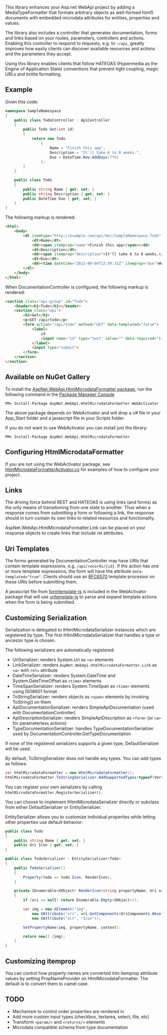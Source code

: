 This library enhances your Asp.net WebApi project by adding a MediaTypeFormatter
that formats arbitrary objects as well-formed html5 documents with embedded
microdata attributes for entities, properties and values.

The library also includes a controller that generates documentation,
forms and links based on your routes, parameters, controllers and actions.
Enabling this controller to respond to requests, e.g. to `~/api`,
greatly improves how easily clients can discover available resources and
actions and the parameters they accept.

Using this library enables clients that follow HATEOAS (Hypermedia as the Engine of Application State)
conventions that prevent tight coupling, magic URLs and brittle formatting.

## Example

Given this code:

```c#
namespace SampleNamespace
{
    public class TodoController : ApiController
    {
        public Todo Get(int id)
        {
            return new Todo
                {
                    Name = "Finish this app",
                    Description = "It'll take 6 to 8 weeks.",
                    Due = DateTime.Now.AddDays(7*6)
                };
        }
    }

    public class Todo
    {
        public string Name { get; set; }
        public string Description { get; set; }
        public DateTime Due { get; set; }
    }
}
```

The following markup is rendered:

```html
<html>
    <body>
        <dl itemtype="http://example.com/api/doc/SampleNamespace.Todo" itemscope="itemscope">
            <dt>Name</dt>
            <dd><span itemprop="name">Finish this app</span></dd>
            <dt>Description</dt>
            <dd><span itemprop="description">It'll take 6 to 8 weeks.</span></dd>
            <dt>Due</dt>
            <dd><time datetime="2013-09-04T12:59:31Z" itemprop="due">Wed, 04 Sep 2013 12:59:31 GMT</time></dd>
        </dl>
    </body>
</html>
```

When DocumentationController is configured, the following markup is rendered:

```html
<section class="api-group" id="Todo">
    <header><h1>Todo</h1></header>
    <section class="api">
        <h2>Get</h2>
        <p>GET /api/todo</p>
        <form action="/api/todo" method="GET" data-templated="false">
            <label>
                id
                <input name="id" type="text" value="" data-required="true" data-calling-convention="query-string">
            </label>
            <input type="submit">
        </form>
    </section>
</section>
```

## Available on NuGet Gallery

To install the [AspNet.WebApi.HtmlMicrodataFormatter package](http://nuget.org/packages/AspNet.WebApi.HtmlMicrodataFormatter),
run the following command in the [Package Manager Console](http://docs.nuget.org/docs/start-here/using-the-package-manager-console)

    PM> Install-Package AspNet.WebApi.HtmlMicrodataFormatter.WebActivator

The above package depends on WebActivator and will drop a c# file in your App_Start folder
and a javascript file in your Scripts folder.

If you do not want to use WebActivator you can install just the library:

    PM> Install-Package AspNet.WebApi.HtmlMicrodataFormatter

## Configuring HtmlMicrodataFormatter

If you are not using the WebActivator package, see
[HtmlMicrodataFormatterActivator.cs](source/AspNet.WebApi.HtmlMicrodataFormatter.WebActivator/HtmlMicrodataFormatterActivator.cs.pp)
for examples of how to configure your project.

## Links

The driving force behind REST and HATEOAS is using links (and forms) as the only means of
transitioning from one state to another. Thus when a response comes from submitting a form
or following a link, the response should in turn contain its own links to related
resources and functionality.

AspNet.WebApi.HtmlMicrodataFormatter.Link can be placed on your response objects to create links
that include rel attributes.

## Uri Templates

The forms generated by DocumentationController may have URIs that contain template expressions,
e.g. `/api/records/{id}`. If the action has one or more template expressions, the form will
have the attribute `data-templated="true"`. Clients should use an [RFC6570](http://tools.ietf.org/html/rfc6570)
template processor on these URIs before submitting them.

A javascript file from [formtemplate-js](https://github.com/themotleyfool/formtemplate-js)
is included in the WebActivator package that will use [uritemplate-js](https://github.com/fxa/uritemplate-js)
to parse and expand template actions when the form is being submitted.

## Customizing Serialization

Serialization is delegated to IHtmlMicrodataSerializer instances which
are registered by type. The first IHtmlMicrodataSerializer that handles
a type or ancestor type is chosen.

The following serializers are automatically registered:

 * UriSerializer: renders System.Uri as `<a>` elements
 * LinkSerializer: renders `AspNet.WebApi.HtmlMicrodataFormatter.Link` as `<a>` with `rel=` attribute
 * DateTimeSerializer: renders System.DateTime and System.DateTimeOffset as `<time>` elements
 * TimeSpanSerializer: renders System.TimeSpan as `<time>` elements using ISO8601 format
 * ToStringSerializer: renders objects as `<span>` elements by invoking ToString() on them
 * ApiDocumentationSerializer: renders SimpleApiDocumentation (used with DocumentationController)
 * ApiDescriptionSerializer: renders SimpleApiDescription as `<form>` (or `<a>` for parameterless actions)
 * TypeDocumentationSerializer: handles TypeDocumentationSerializer used by DocumentationController.GetTypeDocumentation

If none of the registered serializers supports a given type, DefaultSerializer will be used.

By default, ToStringSerializer does not handle any types. You can add types as follows:

```c#
var htmlMicrodataFormatter = new HtmlMicrodataFormatter();
htmlMicrodataFormatter.ToStringSerializer.AddSupportedTypes(typeof(Version));
```

You can register your own serializers by calling `htmlMicrodataFormatter.RegisterSerializer()`.

You can choose to implement IHtmlMicrodataSerializer directly or subclass from either
DefaultSerializer or EntitySerializer.

EntitySerializer allows you to customize individual properties while letting
other properties use default behavior:

```c#
public class Todo
{
    public string Name { get; set; }
    public Uri Icon { get; set; }
}

public class TodoSerializer : EntitySerializer<Todo>
{
    public TodoSerializer()
    {
        Property(todo => todo.Icon, RenderIcon);
    }

    private IEnumerable<XObject> RenderIcon(string propertyName, Uri uri, SerializationContext context)
    {
        if (uri == null) return Enumerable.Empty<XObject>();

        var img = new XElement("img",
            new XAttribute("src", uri.GetComponents(UriComponents.AbsoluteUri, UriFormat.UriEscaped)),
            new XAttribute("alt", "Icon"));

        SetPropertyName(img, propertyName, context);

        return new[] {img};
    }
}
```

## Customizing itemprop

You can control how property names are converted into itemprop attribute values
by setting PropNameProvider on HtmlMicrodataFormatter. The default is to
convert them to camel case.

## TODO

- Mechanism to control order properties are rendered in
- Add more custom input types (checkbox, textarea, select, file, etc)
- Transform `<param/>` and `<returns/>` elements
- Microdata compatible schema from type documentation
